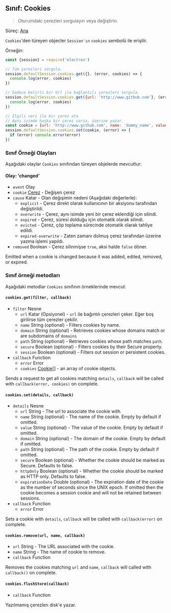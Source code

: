 ## Sınıf: Cookies

> Oturumdaki çerezleri sorgulayın veya değiştirin.

Süreç: [Ana](../glossary.md#main-process)

`Cookies`'den türeyen objecler `Session'ın` `cookies` sembolü ile erişilir.

Örneğin:

```javascript
const {session} = require('electron')

// Tüm çerezleri sorgula.
session.defaultSession.cookies.get({}, (error, cookies) => {
  console.log(error, cookies)
})

// Sadece belirli bir Url ile bağlantılı çerezleri sorgula.
session.defaultSession.cookies.get({url: 'http://www.github.com'}, (error, cookies) => {
  console.log(error, cookies)
})

// İlgili veri ile bir çerez ata
// Aynı isimde başka bir çerez varsa, üzerine yazar.
const cookie = {url: 'http://www.github.com', name: 'dummy_name', value: 'dummy'}
session.defaultSession.cookies.set(cookie, (error) => {
  if (error) console.error(error)
})
```

### Sınıf Örneği Olayları

Aşağıdaki olaylar `Cookies` sınıfından türeyen objelerde mevcuttur:

#### Olay: 'changed'

* `event` Olay
* `cookie` [Çerez](structures/cookie.md) - Değişen çerez
* `cause` Katar - Olan değışimin nedeni (Aşağıdaki değerlerle): 
  * `explicit` - Çerez direkt olarak kullanıcının bir aksiyonu tarafından değiştirildi.
  * `overwrite` - Çerez, aynı isimde yeni bir çerez eklendiği için silindi.
  * `expired` - Çerez, süresi dolduğu için otomatik olarak silindi.
  * `evicted` - Çerez, çöp toplama sürecinde otomatik olarak tahliye edildi.
  * `expired-overwrite` - Zaten zamanı dolmuş çerez tarafından üzerine yazma işlemi yapıldı.
* `removed` Boolean - Çerez silinmişse `true`, aksi halde `false` döner.

Emitted when a cookie is changed because it was added, edited, removed, or expired.

### Sınıf örneği metodları

Aşağıdaki metodlar `Cookies` sınıfının örneklerinde mevcut:

#### `cookies.get(filter, callback)`

* `filter` Nesne 
  * `url` Katar (Opsiyonel) - `url` ile bağıntılı çerezleri çeker. Eğer boş girilirse tüm çerezler çekilir.
  * `name` String (optional) - Filters cookies by name.
  * `domain` String (optional) - Retrieves cookies whose domains match or are subdomains of `domains`
  * `path` String (optional) - Retrieves cookies whose path matches `path`.
  * `secure` Boolean (optional) - Filters cookies by their Secure property.
  * `session` Boolean (optional) - Filters out session or persistent cookies.
* `callback` Function 
  * `error` Error
  * `cookies` [Cookie[]](structures/cookie.md) - an array of cookie objects.

Sends a request to get all cookies matching `details`, `callback` will be called with `callback(error, cookies)` on complete.

#### `cookies.set(details, callback)`

* `details` Nesne 
  * `url` String - The url to associate the cookie with.
  * `name` String (optional) - The name of the cookie. Empty by default if omitted.
  * `value` String (optional) - The value of the cookie. Empty by default if omitted.
  * `domain` String (optional) - The domain of the cookie. Empty by default if omitted.
  * `path` String (optional) - The path of the cookie. Empty by default if omitted.
  * `secure` Boolean (optional) - Whether the cookie should be marked as Secure. Defaults to false.
  * `httpOnly` Boolean (optional) - Whether the cookie should be marked as HTTP only. Defaults to false.
  * `expirationDate` Double (optional) - The expiration date of the cookie as the number of seconds since the UNIX epoch. If omitted then the cookie becomes a session cookie and will not be retained between sessions.
* `callback` Function 
  * `error` Error

Sets a cookie with `details`, `callback` will be called with `callback(error)` on complete.

#### `cookies.remove(url, name, callback)`

* `url` String - The URL associated with the cookie.
* `name` String - The name of cookie to remove.
* `callback` Function

Removes the cookies matching `url` and `name`, `callback` will called with `callback()` on complete.

#### `cookies.flushStore(callback)`

* `callback` Function

Yazılmamış çerezlerı disk'e yazar.